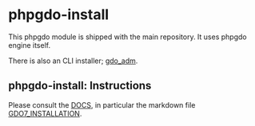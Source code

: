 # phpgdo-install

This phpgdo module is shipped with the main repository. It uses phpgdo engine itself.

There is also an CLI installer;
[gdo_adm](../../gdo_adm.php).


## phpgdo-install: Instructions

Please consult the
[DOCS](../../DOCS),
in particular the markdown file
[GDO7_INSTALLATION](../../DOCS/GDO7_INSTALLATION.md).

